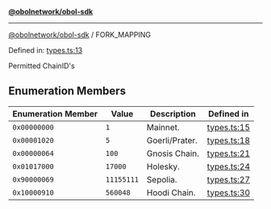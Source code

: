 [**@obolnetwork/obol-sdk**](../index.md)

***

[@obolnetwork/obol-sdk](../index.md) / FORK\_MAPPING

Defined in: [types.ts:13](https://github.com/ObolNetwork/obol-sdk/blob/e7fc737767265d3063c4e96d045f725fadd20e1e/src/types.ts#L13)

Permitted ChainID's

## Enumeration Members

| Enumeration Member | Value | Description | Defined in |
| ------ | ------ | ------ | ------ |
| <a id="0x00000000"></a> `0x00000000` | `1` | Mainnet. | [types.ts:15](https://github.com/ObolNetwork/obol-sdk/blob/e7fc737767265d3063c4e96d045f725fadd20e1e/src/types.ts#L15) |
| <a id="0x00001020"></a> `0x00001020` | `5` | Goerli/Prater. | [types.ts:18](https://github.com/ObolNetwork/obol-sdk/blob/e7fc737767265d3063c4e96d045f725fadd20e1e/src/types.ts#L18) |
| <a id="0x00000064"></a> `0x00000064` | `100` | Gnosis Chain. | [types.ts:21](https://github.com/ObolNetwork/obol-sdk/blob/e7fc737767265d3063c4e96d045f725fadd20e1e/src/types.ts#L21) |
| <a id="0x01017000"></a> `0x01017000` | `17000` | Holesky. | [types.ts:24](https://github.com/ObolNetwork/obol-sdk/blob/e7fc737767265d3063c4e96d045f725fadd20e1e/src/types.ts#L24) |
| <a id="0x90000069"></a> `0x90000069` | `11155111` | Sepolia. | [types.ts:27](https://github.com/ObolNetwork/obol-sdk/blob/e7fc737767265d3063c4e96d045f725fadd20e1e/src/types.ts#L27) |
| <a id="0x10000910"></a> `0x10000910` | `560048` | Hoodi Chain. | [types.ts:30](https://github.com/ObolNetwork/obol-sdk/blob/e7fc737767265d3063c4e96d045f725fadd20e1e/src/types.ts#L30) |
